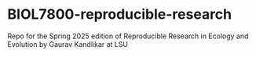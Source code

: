 # BIOL7800-reproducible-research
Repo for the Spring 2025 edition of Reproducible Research in Ecology and Evolution by Gaurav Kandlikar at LSU
